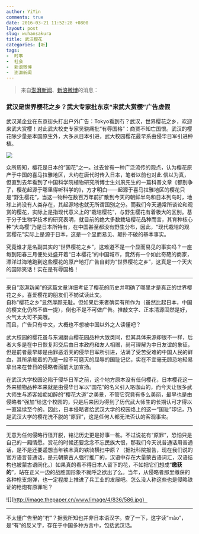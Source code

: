 ```yaml
---
author: YiYin
comments: true
date: 2016-03-21 11:52:28 +0800
layout: post
slug: wuhansakura
title: 武汉樱花
categories: [听]
tags:
-  时事
-  社会
-  新浪微博
-  澎湃新闻
---
```

<div class="quote"> <blockquote>
    	来自<a href="http://www.thepaper.cn/newsDetail_forward_1446436">澎湃新闻</a>、<a href="http://weibo.com/5044281310/DnfpSBqIJ?ref=home&rid=13_0_1_2669688681367230032&type=comment#_rnd1458532409479">新浪微博</a>的消息：  
    </blockquote>
</div>

### 武汉是世界樱花之乡？武大专家批东京“来武大赏樱”广告虚假

武汉某企业在东京街头打出户外广告：Tokyo看到冇？武汉，世界樱花之乡，欢迎来武大赏樱！对此武大校史专家吴骁痛批“有辱国格”：商贾不知亡国恨。武汉的樱花除少量是本国原生外，大多从日本引进，武大校园樱花最早系由侵华日军引进种植。

![](http://image.thepaper.cn/www/image/4/836/585.jpg)

众所周知，樱花是日本的“国花”之一。过去曾有一种广泛流传的观点，认为樱花原产于中国的喜马拉雅地区，大约在唐代时传入日本，笔者以前也对此 信以为真，但直到去年看到了中国科学院植物研究所博士生刘夙先生的一篇科普文章《都别争了，樱花起源于哪里得听科学的》，方才明白——起源于喜马拉雅地区的樱花只是“野生樱花”，当这一物种在数百万年前扩散到今天的朝鲜半岛和日本列岛时，地球上尚没有人类存在，其起源地也就无所谓国别之分。而我们今天通常所谈论和观赏的樱花，实际上是指现代意义上的“栽培樱花”，与野生樱花有着极大的区别。基于分子生物学技术的研究表明，就目前的绝大多数栽培樱花品种而言，其育种核心种“大岛樱”乃是日本所特有，在中国甚至都没有野生分布，因此，“现代栽培的观赏樱花”实际上是源于日本，这是一个显而易见、颠扑不破的基本事实。

究竟谁才是名副其实的“世界樱花之乡”，这难道不是一个显而易见的事实吗？一座每到阳春三月便处处盛开着“日本樱花”的中国城市，竟然有一个如此奇葩的商家，漂洋过海地跑到这些樱花的原产地打广告自封为“世界樱花之乡”，这真是一个天大的国际笑话！实在是有辱国格！

<hr/>
<div class="commentsonquote">
<div class="yiyin">来自“澎湃新闻”的这篇文章详细考证了樱花的历史并明确了哪里才是真正的世界樱花之乡。喜爱樱花的朋友们不妨试读此文。<br/>
自称“樱花之乡”显然厚颜无耻。但如果后来者确实有所作为（虽然比起日本，中国的樱文化仍然不值一提），倒也不是不可做广告。推敲文字、正本清源固然是好，火气太大可不美哦。<br/>
而且，广告只有中文，大概也不想被中国以外之人读懂吧？
</div>
</div>

武大校园的樱花虽与东湖磨山樱花园品种大致类同，但其具体来源却很不一样，后者大多是在中日恢复邦交后由日本政府和友人相赠，尚可理解为中日友谊的象征，但是前者最早却是由罪恶滔天的侵华日军所引进，沾满了受苦受难的中国人民的鲜血，其所承载着的乃是一段不可磨灭的屈辱的国耻记忆，实在不宜毫无顾忌地轻易拿出来在昔日的侵略者面前大加宣扬。

在武汉大学校园沦陷于侵华日军之前，这个地方原本没有任何樱花，日本樱花这一外来植物品种本来就是由侵华日军以“国花”的名义引入珞珈山的，而今天让很多武大师生与游客如痴如醉的“樱花大道”之美景，不管它究竟有多么美丽，最早也是由侵略者“强加”给这个校园的，只是后来因为得到了历代武大师生的长期认可才得以一直延续至今的。因此，日本侵略者给武汉大学的校园烙上的这一“国耻”印记，乃是武汉大学的樱花洗不脱的“原罪”，这是任何人都无法否认的客观事实。

<hr/>
<div class="commentsonquote">
<div class="yiyin">无意为任何侵略行径开脱，铭记历史更是好事一桩。不过说花有“原罪”，恐怕只是自己的一厢情愿。赏花的时候还要念念不忘民族大恨，那我们今天说普通话用普通话，是不是还要遥想当年铁木真的铁骑横扫中原？（据社科院报告，现在我们说的官方语言普通话，是元朝蒙古人强行推广的，汉语中存在大量蒙古语词汇，汉语结构也被蒙古语同化。）如果真的看不得日本人留下的花，不如把它们想成“<b>缴获的</b>”，站在正义一边的战胜国形象不就呼之欲出了么。当年，从侵略者那里缴获的各种枪支炮弹，也一定程度上推进了兵工业的发展吧。怎么没人称这些也是侵略铁证的枪炮有原罪呢？
</div>
</div>

![](http://image.thepaper.cn/www/image/4/836/586.jpg）

<hr/>
<div class="commentsonquote">
<div class="yiyin">不太懂广告里的“冇”？据我所知也并非日本语汉字。查了一下，这字读“mǎo”，是“有”的反义字，存在于中国多种方言中，包括武汉话。
</div>
</div>

